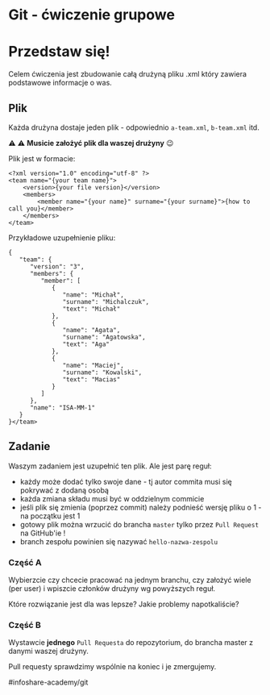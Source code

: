 # Git - ćwiczenie grupowe
# Przedstaw się!
Celem ćwiczenia jest zbudowanie całą drużyną pliku .xml który zawiera podstawowe informacje o was.

## Plik
Każda drużyna dostaje jeden plik - odpowiednio `a-team.xml`, `b-team.xml` itd.

:warning: :warning:	 **Musicie założyć plik dla waszej drużyny** :wink:

Plik jest w formacie:
```
<?xml version="1.0" encoding="utf-8" ?>
<team name="{your team name}">
    <version>{your file version}</version>
    <members>
        <member name="{your name}" surname="{your surname}">{how to call you}</member>
    </members>
</team>
```

Przykładowe uzupełnienie pliku:
```
{
   "team": {
      "version": "3",
      "members": {
         "member": [
            {
               "name": "Michał",
               "surname": "Michalczuk",
               "text": "Michał"
            },
            {
               "name": "Agata",
               "surname": "Agatowska",
               "text": "Aga"
            },
            {
               "name": "Maciej",
               "surname": "Kowalski",
               "text": "Macias"
            }
         ]
      },
      "name": "ISA-MM-1"
   }
}</team>

```

## Zadanie
Waszym zadaniem jest uzupełnić ten plik. Ale jest parę reguł:
* każdy może dodać tylko swoje dane - tj autor commita musi się pokrywać z dodaną osobą
* każda zmiana składu musi być w oddzielnym commicie
* jeśli plik się zmienia (poprzez commit) należy podnieść wersję pliku o 1 - na początku jest 1
* gotowy plik można wrzucić do brancha `master` tylko przez `Pull Request` na GitHub'ie !
* branch zespołu powinien się nazywać `hello-nazwa-zespolu`

### Część A
Wybierzcie czy chcecie pracować na jednym branchu, czy założyć wiele (per user) i wpiszcie członków drużyny wg powyższych reguł.

Które rozwiązanie jest dla was lepsze? Jakie problemy napotkaliście?

### Część B
Wystawcie **jednego** `Pull Requesta` do repozytorium, do brancha master z danymi waszej drużyny.

Pull requesty sprawdzimy wspólnie na koniec i je zmergujemy.

#infoshare-academy/git
